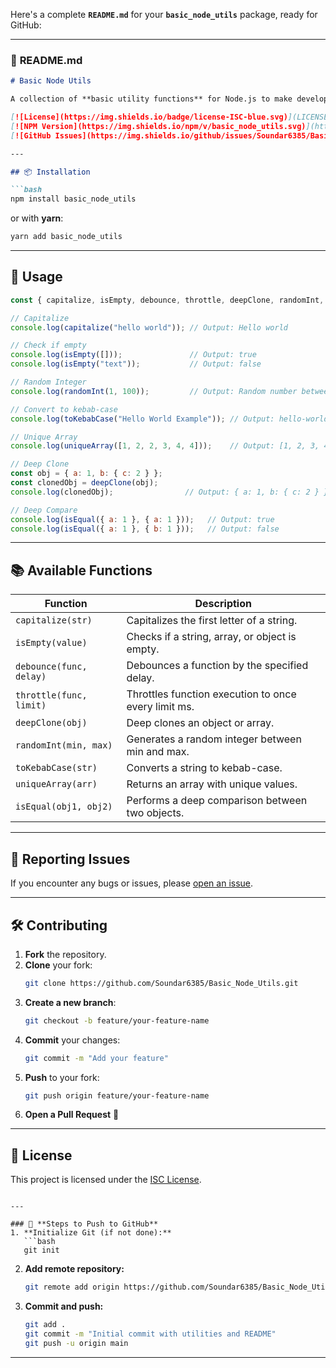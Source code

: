 Here's a complete **`README.md`** for your **`basic_node_utils`** package, ready for GitHub:

---

### 📄 **README.md**

```md
# Basic Node Utils

A collection of **basic utility functions** for Node.js to make development easier and more efficient.

[![License](https://img.shields.io/badge/license-ISC-blue.svg)](LICENSE)
[![NPM Version](https://img.shields.io/npm/v/basic_node_utils.svg)](https://www.npmjs.com/package/basic_node_utils)
[![GitHub Issues](https://img.shields.io/github/issues/Soundar6385/Basic_Node_Utils.svg)](https://github.com/Soundar6385/Basic_Node_Utils/issues)

---

## 📦 Installation

```bash
npm install basic_node_utils
```

or with **yarn**:

```bash
yarn add basic_node_utils
```

---

## 🚀 Usage

```js
const { capitalize, isEmpty, debounce, throttle, deepClone, randomInt, toKebabCase, uniqueArray, isEqual } = require('basic_node_utils');

// Capitalize
console.log(capitalize("hello world")); // Output: Hello world

// Check if empty
console.log(isEmpty([]));               // Output: true
console.log(isEmpty("text"));           // Output: false

// Random Integer
console.log(randomInt(1, 100));         // Output: Random number between 1 and 100

// Convert to kebab-case
console.log(toKebabCase("Hello World Example")); // Output: hello-world-example

// Unique Array
console.log(uniqueArray([1, 2, 2, 3, 4, 4]));    // Output: [1, 2, 3, 4]

// Deep Clone
const obj = { a: 1, b: { c: 2 } };
const clonedObj = deepClone(obj);
console.log(clonedObj);                // Output: { a: 1, b: { c: 2 } }

// Deep Compare
console.log(isEqual({ a: 1 }, { a: 1 }));   // Output: true
console.log(isEqual({ a: 1 }, { b: 1 }));   // Output: false
```

---

## 📚 Available Functions

| Function        | Description                                                |
|-----------------|------------------------------------------------------------|
| `capitalize(str)` | Capitalizes the first letter of a string.                  |
| `isEmpty(value)` | Checks if a string, array, or object is empty.             |
| `debounce(func, delay)` | Debounces a function by the specified delay.             |
| `throttle(func, limit)` | Throttles function execution to once every limit ms.  |
| `deepClone(obj)` | Deep clones an object or array.                             |
| `randomInt(min, max)` | Generates a random integer between min and max.         |
| `toKebabCase(str)` | Converts a string to kebab-case.                          |
| `uniqueArray(arr)` | Returns an array with unique values.                      |
| `isEqual(obj1, obj2)` | Performs a deep comparison between two objects.          |

---

## 🐛 Reporting Issues

If you encounter any bugs or issues, please [open an issue](https://github.com/Soundar6385/Basic_Node_Utils/issues).

---

## 🛠 Contributing

1. **Fork** the repository.
2. **Clone** your fork:
   ```bash
   git clone https://github.com/Soundar6385/Basic_Node_Utils.git
   ```
3. **Create a new branch**:
   ```bash
   git checkout -b feature/your-feature-name
   ```
4. **Commit** your changes:
   ```bash
   git commit -m "Add your feature"
   ```
5. **Push** to your fork:
   ```bash
   git push origin feature/your-feature-name
   ```
6. **Open a Pull Request** 🚀

---

## 📄 License

This project is licensed under the [ISC License](LICENSE).

```

---

### 🚀 **Steps to Push to GitHub**
1. **Initialize Git (if not done):**
   ```bash
   git init
   ```

2. **Add remote repository:**
   ```bash
   git remote add origin https://github.com/Soundar6385/Basic_Node_Utils.git
   ```

3. **Commit and push:**
   ```bash
   git add .
   git commit -m "Initial commit with utilities and README"
   git push -u origin main
   ```

---